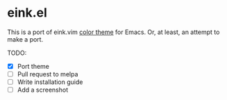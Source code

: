 eink.el
===========

This is a port of eink.vim [color theme](https://bitbucket.org/kisom/eink.vim) for Emacs. Or, at least, an attempt to make a port.

TODO:
* [X] Port theme
* [ ] Pull request to melpa
* [ ] Write installation guide
* [ ] Add a screenshot
